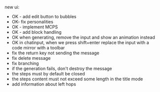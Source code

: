 new ui:

- OK - add edit button to bubbles
- OK- fix personalities
- OK - implement MCPS
- OK - add <think> block handling
- OK when generating, remove the input and show an animation instead
- OK in chatinput, when we press shift+enter replace the input with a code mirror with a toolbar
- fix the return key not sending the message
- fix delete message
- fix branching
- if the generation fails, don't destroy the message
- the steps must by default be closed
- the steps content must not exceed some length in the title mode
- add information about left hops
